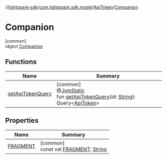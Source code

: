 //[lightspark-sdk](../../../../index.md)/[com.lightspark.sdk.model](../../index.md)/[ApiToken](../index.md)/[Companion](index.md)

# Companion

[common]\
object [Companion](index.md)

## Functions

| Name | Summary |
|---|---|
| [getApiTokenQuery](get-api-token-query.md) | [common]<br>@[JvmStatic](https://kotlinlang.org/api/latest/jvm/stdlib/kotlin.jvm/-jvm-static/index.html)<br>fun [getApiTokenQuery](get-api-token-query.md)(id: [String](https://kotlinlang.org/api/latest/jvm/stdlib/kotlin/-string/index.html)): Query&lt;[ApiToken](../index.md)&gt; |

## Properties

| Name | Summary |
|---|---|
| [FRAGMENT](-f-r-a-g-m-e-n-t.md) | [common]<br>const val [FRAGMENT](-f-r-a-g-m-e-n-t.md): [String](https://kotlinlang.org/api/latest/jvm/stdlib/kotlin/-string/index.html) |
